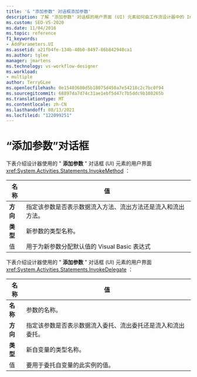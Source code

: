 ```yaml
---
title: '& "添加参数" 对话框添加参数'
description: 了解 "添加参数" 对话框的用户界面 (UI) 元素如何由工作流设计器中的 InvokeMethod 设计器使用。
ms.custom: SEO-VS-2020
ms.date: 11/04/2016
ms.topic: reference
f1_keywords:
- AddParameters.UI
ms.assetid: a21fb4fe-134b-40b0-8497-86b842940ca1
ms.author: tglee
manager: jmartens
ms.technology: vs-workflow-designer
ms.workload:
- multiple
author: TerryGLee
ms.openlocfilehash: 0e15403680d5b18075d450a7e54218c2c7bc0f94
ms.sourcegitcommit: 68897da7d74c31ae1ebf5d47c7b5ddc9b108265b
ms.translationtype: MT
ms.contentlocale: zh-CN
ms.lasthandoff: 08/13/2021
ms.locfileid: "122099251"
---
```

# <a name="add-parameters-and-add-arguments-dialog-boxes"></a>“添加参数”对话框

下表介绍设计器使用的 " **添加参数** " 对话框 (UI) 元素的用户界面 <xref:System.Activities.Statements.InvokeMethod> ：

|名称|值|
|-|-|
|**方向**|指定该参数是否表示数据流入方法、流出方法还是流入和流出方法。|
|**类型**|新参数的类型名称。|
|值|用于为新参数分配默认值的 Visual Basic 表达式|

下表介绍设计器使用的 " **添加参数** " 对话框 (UI) 元素的用户界面 <xref:System.Activities.Statements.InvokeDelegate> ：

|名称|值|
|-|-|
|**名称**|参数的名称。|
|**方向**|指定该参数是否表示数据流入委托、流出委托还是流入和流出委托。|
|**类型**|新自变量的类型名称。|
|值|要用于委托自变量的此实例的值。|
